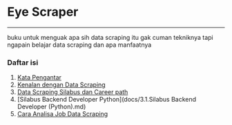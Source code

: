 # Eye Scraper

---

buku untuk menguak apa sih data scraping itu gak cuman tekniknya tapi ngapain belajar data scraping dan apa manfaatnya

### Daftar isi

1. [Kata Pengantar](docs/1.pengantar.md)
2. [Kenalan dengan Data Scraping](docs/2.bab_1_kenalan_dengan_data_scraping.md)
3. [Data Scraping Silabus dan Career path](docs/3.datascraping-silabus.md)
4. [Silabus Backend Developer Python](docs/3.1.Silabus Backend Developer (Python).md)
5. [Cara Analisa Job Data Scraping](4.contoh_jobdesk_datascraping.md)
